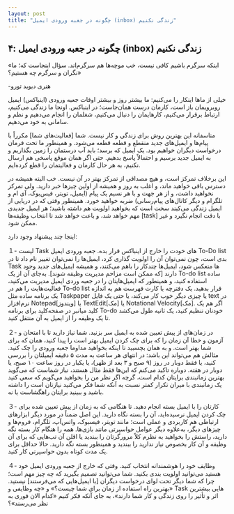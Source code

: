 ```yaml
---
layout: post
title: "چگونه در جعبه ورودی ایمیل (inbox) زندگی نکنیم"
---
```

۴: چگونه در جعبه ورودی ایمیل (inbox) زندگی نکنیم
------------------------------------------------

«اینکه سرگرم باشیم کافی نیست، خب موچه‌ها هم سرگرم‌اند. سؤال اینجاست که؛
ما نگران و سرگرم چه هستیم؟»

-هنری دیوید تورو

خیلی از ماها اینکار را می‌کنیم: ما بیشتر روز و بیشتر اوقات جعبه ورودی
(اینباکس) ایمیل روبرویمان باز است، کارمان درست همان‌جاست؛ در اینباکس.
اونجا ما زندگی می‌کنیم، ارتباط برقرار می‌کنیم، کارهایمان را دنبال
می‌کنیم، شغلمان را انجام می‌دهیم و نظم و سامانی به خود می‌دهیم.

متاسفانه این بهترین روش برای زندگی و کار نیست. شما \[فعالیت‌های شما\]
مکرراً با پیام‌ها و ایمیل‌های جدید منقطع و قطعه قطعه می‌شود. و همینطور
ما تحت فرمان درخواست دیگران خواهیم بود. یک ایمیل که برسد؛ باید آب
درستمان را زمین بگذاریم و به ایمیل جدید برسیم و احتمالاً پاسخ بدهیم. حتی
اگر همان موقع پاسخی هم ارسال نکنیم، به هر حال کارمان و فعالیتمان را قطع
کرده‌ایم.

این برخلاف تمرکز است، و هیچ مصداقی از تمرکز بهتر در آن نیست. خب البته
همیشه در دسترس باقی خواهید ماند، و اغلب به روز و همیشه از اولین چیزها
خبر دارید. ولی تمرکز نخواهید داشت، و از هر جهت و با هر نسیم یک پیام
(ایمیل، تویتر، فیس‌بوک، آی ام و تلگرام و دیگر کانال‌های پیام‌رسانی) ضربه
خواهید خورد. همینطور وقتی که در دریایی از ایمیل زندگی می‌کیند سخت است که
بخواهید اولویت هم داشته باشید؛ هر ایمیل جدیدی مهم خواهد شد، و باعث خواهد
شد تا انتخاب وظیفه‌ها \[task\] با دقت انجام نگیرد و غیر ممکن شود.

اینجا چند پیشنهاد وجود دارد:

１- لیست Task های خودت را خارج از اینباکس قرار بده. جعبه ورودی ایمیل
To-Do list بدی است، چون نمی‌توان آن را اولویت گذاری کرد، ایمیل‌ها را
نمی‌توان تغییر نام داد تا در Task ها منعکس شود، ایمیل‌ها چندکار را باهم
می‌کنند، و همیشه ایمیل‌های جدید وجود دارند \[که ممکن است مزاحم مدیریت
وظیفه شوند\]. به‌جای آن از یک To-do list ساده استفاده کنید، و همینطور که
ایمیل‌هایتان را در جعبه وردی ایمیل مدیریت می‌کنید، فعالیت‌هایت را هم در
To-do list قرار بدهید. یک دفترچه یا کارت فهرست هم به اندازه یک برنامه
ساده مثل Taskpaper یا چیزی دیگر خوب کار می‌کند، یا حتی یک فایل text در
نرم‌افزار Notepad\[ویندوز\] یا TextEdit\[مک\] یا Notational
Velocity\[مک\]. اگر هم یک کلید میانبر در صفحه‌کلید برای برنامه To-do
خودتان تنظیم کنید، یک ثانیه طول می‌کشد تا یک وظیفه را از ایمیل به آن
منتقل کنید.

２- در زمان‌های از پیش تعیین شده به ایمیل سر بزنید. شما نیاز دارید تا با
امتحان و آزمون و خطا آن زمان را که برای چک کردن ایمیل بهتر است را پیدا
کنید، همان که برای شما بهتر است. و به همان بچسبید تا اینکه بخواهید
مداوما جعبه ورودی را چک کنید. مثالش هم می‌تواند این باشد: در انتهای هر
ساعت به مدت ۵ دقیقه ایمیلتان را بررسی کنید، یا فقط دوبار در روز (۹ صبح و
۳ بعد از ظهر)، یا یکبار در روز ساعت ۱۰ صبح، یا دوبار در هفته. دوباره
تاکید می‌کنم که این‌ها فقط مثال هستند، نیاز شماست که می‌گوید بهترین
زمانبندی برایتان کدام است، گرچه اگر نظر من را بخواهید می‌گویم که سعی
کنید یک زمانبندی با میران تکرار کمتر نسبت به آنکه شما فکر می‌کنید
نیازتان است را داشته باشید و ببینید برایتان راهگشاست یا نه.

３- کارتان را با ایمیل بسته انجام دهید. تا هنگامی که به زمان از پیش
تعیین شده برای چک کردن ایمیل نرسیده‌اید، آن را بسته نگاه دارید. این اصل
ضمناً در مورد دیگر ابزارهای ارتباطی هم کاربردی و عملی است؛ مانند تویتر،
فیسبوک، واتس‌آپ، تلگرام، فروم‌ها و چیزهای دیگر، به‌علاوه دیگر عوامل
حواسپرتی مانند بازی‌ها. همه را هنگام کار بسته نگه دارید، راستش را
بخواهید به نظرم کلاً مرورگرتان را ببندید یا اقلن آن تب‌هایی که برای آن
وظیفه و آن کار بخصوص نیاز ندارید را ببندید و همینطور بسته نگه دارید.
حالا حداقل برای یک مدت کوتاه بدون حواسپرتی کار کنید.

４- وظایف خود را هوشمندانه انتخاب کنید. وقتی که خارج از جعبه ورودی ایمیل
خود هستید می‌توانید اولویت بندی بکنید. شما می‌توانید تصمیم بگیرید که چه
چیز مهم است؛ چرا که شما دیگر تحت لوای درخواست دیگران \[با ایمیل‌هایی که
می‌فرستند\] نیستید. «بهترین راه استفاده از زمان برای شما چیست؟» و «چه
وظایفی و Task هایی بیشترین اثر و تأثیر را روی زندگی و کار شما دارند»، به
جای آنکه فکر کنیم «کدام الان فوری به نظر می‌رسند»؟

